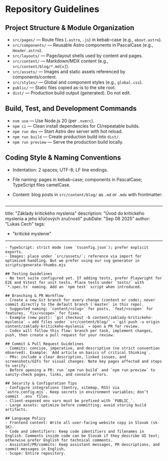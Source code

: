 # Repository Guidelines

## Project Structure & Module Organization
- `src/pages/` — Route files (`.astro`, `.js`) in kebab-case (e.g., `about.astro`).
- `src/components/` — Reusable Astro components in PascalCase (e.g., `Header.astro`).
- `src/layouts/` — Page/layout shells used by content and pages.
- `src/content/` — Markdown/MDX content (e.g., `src/content/blog/*.md[x]`).
- `src/assets/` — Images and static assets referenced by components/content.
- `src/styles/` — Global and component styles (e.g., `global.css`).
- `public/` — Static files copied as-is to the site root.
- `dist/` — Production build output (generated). Do not edit.

## Build, Test, and Development Commands
- `nvm use` — Use Node.js 20 (per `.nvmrc`).
- `npm ci` — Clean install dependencies for CI/repeatable builds.
- `npm run dev` — Start Astro dev server with hot reload.
- `npm run build` — Create production build into `dist/`.
- `npm run preview` — Serve the production build locally.

## Coding Style & Naming Conventions
- Indentation: 2 spaces; UTF-8; LF line endings.
- File naming: pages in kebab-case; components in PascalCase; TypeScript files camelCase.
- Content: blog posts in `src/content/blog/` as `.md` or `.mdx` with frontmatter:

  ```md
---
title: "Základy kritického myslenia"
description: "Úvod do kritického myslenia a jeho kľúčových zručností"
pubDate: "Sep 08 2025"
author: "Lukas Cech"
tags:
  - "kritické myslenie"
---
  ```
- TypeScript: strict mode (see `tsconfig.json`); prefer explicit exports.
- Images: place under `src/assets/`; reference via import for optimized handling. But we prefer using our svg generator in scripts/generate-thumbs.mjs

## Testing Guidelines
- No test suite configured yet. If adding tests, prefer Playwright for E2E and Vitest for unit tests. Place tests under `tests/` with `*.spec.ts` naming. Add an `npm test` script when introduced.

## Branching & PR Workflow
- Create a new Git branch for every change (content or code); never commit directly to the default branch (`master` in this repo).
- Suggested naming: `content/<slug>` for posts, `feat/<scope>` for features, `fix/<scope>` for fixes.
- Example (new post): `git checkout -b content/zaklady-kritickeho-myslenia` → add files under `src/content/blog/` → `git push -u origin content/zaklady-kritickeho-myslenia` → open a PR for review.
- Codex will follow this flow: branch per task, implement changes, push, then create a pull request for your review.

## Commit & Pull Request Guidelines
- Commits: concise, imperative, and descriptive (no strict convention observed). Example: `Add article on basics of critical thinking`.
- PRs: include a clear description, linked issues, and screenshots/GIFs for visual changes. Note key pages affected and steps to verify.
- Before opening a PR: run `npm run build` and `npm run preview` to sanity-check pages, links, and console errors.

## Security & Configuration Tips
- Configure integrations (Sentry, sitemap, RSS) via `astro.config.mjs`. Keep secrets in environment variables; don’t commit `.env` files.
- Client-exposed env vars must be prefixed with `PUBLIC_`.
- Large assets: optimize before committing; avoid storing build artifacts.

## Language Policy
- Frontend content: Write all user-facing website copy in Slovak (sk-SK).
- Code and identifiers: Keep code identifiers and filenames in English. Comments inside code can be Slovak if they describe UI text; otherwise prefer English for technical comments.
- Assistant/PR/commits: Keep assistant messages, PR descriptions, and commit messages in English.
- Scope: Entire repository.
